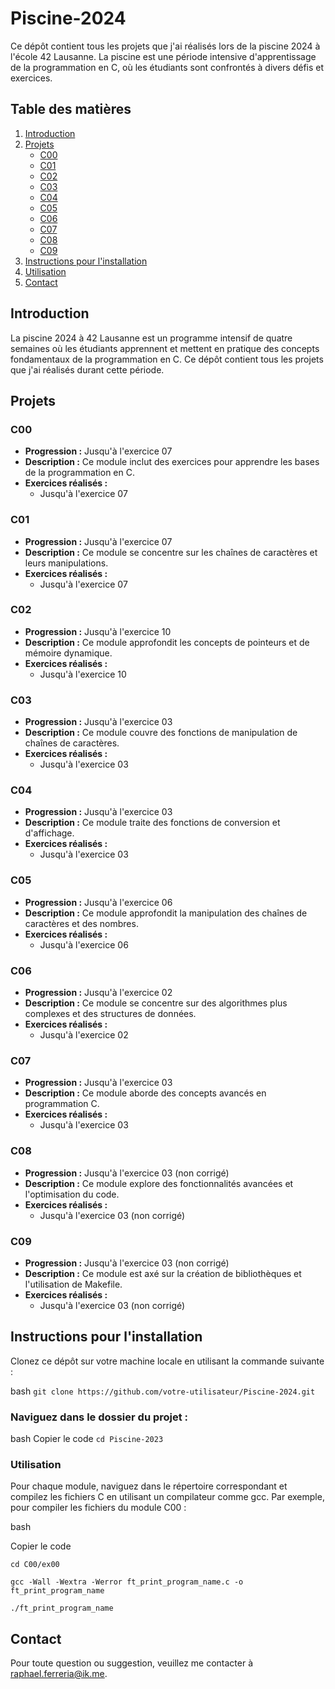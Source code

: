 # Piscine-2024

Ce dépôt contient tous les projets que j'ai réalisés lors de la piscine 2024 à l'école 42 Lausanne. La piscine est une période intensive d'apprentissage de la programmation en C, où les étudiants sont confrontés à divers défis et exercices.

## Table des matières
1. [Introduction](#introduction)
2. [Projets](#projets)
    - [C00](#c00)
    - [C01](#c01)
    - [C02](#c02)
    - [C03](#c03)
    - [C04](#c04)
    - [C05](#c05)
    - [C06](#c06)
    - [C07](#c07)
    - [C08](#c08)
    - [C09](#c09)
3. [Instructions pour l'installation](#instructions-pour-linstallation)
4. [Utilisation](#utilisation)
5. [Contact](#contact)

## Introduction
La piscine 2024 à 42 Lausanne est un programme intensif de quatre semaines où les étudiants apprennent et mettent en pratique des concepts fondamentaux de la programmation en C. Ce dépôt contient tous les projets que j'ai réalisés durant cette période.

## Projets

### C00
- **Progression :** Jusqu'à l'exercice 07
- **Description :** Ce module inclut des exercices pour apprendre les bases de la programmation en C.
- **Exercices réalisés :**
  - Jusqu'à l'exercice 07

### C01
- **Progression :** Jusqu'à l'exercice 07
- **Description :** Ce module se concentre sur les chaînes de caractères et leurs manipulations.
- **Exercices réalisés :**
  - Jusqu'à l'exercice 07

### C02
- **Progression :** Jusqu'à l'exercice 10
- **Description :** Ce module approfondit les concepts de pointeurs et de mémoire dynamique.
- **Exercices réalisés :**
  - Jusqu'à l'exercice 10

### C03
- **Progression :** Jusqu'à l'exercice 03
- **Description :** Ce module couvre des fonctions de manipulation de chaînes de caractères.
- **Exercices réalisés :**
  - Jusqu'à l'exercice 03

### C04
- **Progression :** Jusqu'à l'exercice 03
- **Description :** Ce module traite des fonctions de conversion et d'affichage.
- **Exercices réalisés :**
  - Jusqu'à l'exercice 03

### C05
- **Progression :** Jusqu'à l'exercice 06
- **Description :** Ce module approfondit la manipulation des chaînes de caractères et des nombres.
- **Exercices réalisés :**
  - Jusqu'à l'exercice 06

### C06
- **Progression :** Jusqu'à l'exercice 02
- **Description :** Ce module se concentre sur des algorithmes plus complexes et des structures de données.
- **Exercices réalisés :**
  - Jusqu'à l'exercice 02

### C07
- **Progression :** Jusqu'à l'exercice 03
- **Description :** Ce module aborde des concepts avancés en programmation C.
- **Exercices réalisés :**
  - Jusqu'à l'exercice 03

### C08
- **Progression :** Jusqu'à l'exercice 03 (non corrigé)
- **Description :** Ce module explore des fonctionnalités avancées et l'optimisation du code.
- **Exercices réalisés :**
  - Jusqu'à l'exercice 03 (non corrigé)

### C09
- **Progression :** Jusqu'à l'exercice 03 (non corrigé)
- **Description :** Ce module est axé sur la création de bibliothèques et l'utilisation de Makefile.
- **Exercices réalisés :**
  - Jusqu'à l'exercice 03 (non corrigé)

## Instructions pour l'installation
Clonez ce dépôt sur votre machine locale en utilisant la commande suivante :

bash
```git clone https://github.com/votre-utilisateur/Piscine-2024.git```

### Naviguez dans le dossier du projet :

bash
Copier le code
```cd Piscine-2023```

### Utilisation
Pour chaque module, naviguez dans le répertoire correspondant et compilez les fichiers C en utilisant un compilateur comme gcc. Par exemple, pour compiler les fichiers du module C00 :

bash

Copier le code

```cd C00/ex00```

```gcc -Wall -Wextra -Werror ft_print_program_name.c -o ft_print_program_name```

```./ft_print_program_name```

## Contact
Pour toute question ou suggestion, veuillez me contacter à raphael.ferreria@ik.me.
